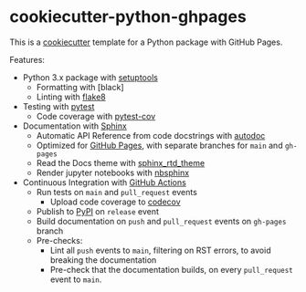 # cookiecutter-python-ghpages

This is a [cookiecutter](https://github.com/cookiecutter/cookiecutter) template for a Python package with GitHub Pages.

Features:

- Python 3.x package with [setuptools](https://setuptools.readthedocs.io/en/latest/)
    - Formatting with [black]
    - Linting with [flake8](https://flake8.pycqa.org/en/latest/)
- Testing with [pytest](https://docs.pytest.org/en/latest/)
    - Code coverage with [pytest-cov](https://pytest-cov.readthedocs.io/en/latest/)
- Documentation with [Sphinx](http://www.sphinx-doc.org/en/master/)
    - Automatic API Reference from code docstrings with [autodoc](https://www.sphinx-doc.org/en/master/man/sphinx-apidoc.html)
    - Optimized for [GitHub Pages](https://pages.github.com/), with separate branches for `main` and `gh-pages`
    - Read the Docs theme with [sphinx_rtd_theme](https://sphinx-rtd-theme.readthedocs.io/en/stable/)
    - Render jupyter notebooks with [nbsphinx](https://nbsphinx.readthedocs.io/en/latest/)
- Continuous Integration with [GitHub Actions](
    https://docs.github.com/en/actions)
    - Run tests on `main` and `pull_request` events
        - Upload code coverage to [codecov](https://codecov.io/)
    - Publish to [PyPI](https://pypi.org/) on `release` event
    - Build documentation on `push` and `pull_request` events on `gh-pages` branch
    - Pre-checks:
        - Lint all `push` events to `main`, filtering on RST errors, to avoid breaking the documentation
        - Pre-check that the documentation builds, on every `pull_request` event to `main`.
